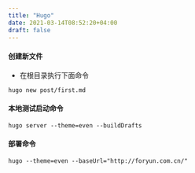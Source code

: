```yaml
---
title: "Hugo"
date: 2021-03-14T08:52:20+04:00
draft: false
---
```


#### 创建新文件

- 在根目录执行下面命令

```shell
hugo new post/first.md
```

#### 本地测试启动命令 

```shell
hugo server --theme=even --buildDrafts
```

#### 部署命令

```shell
hugo --theme=even --baseUrl="http://foryun.com.cn/"
```

 

